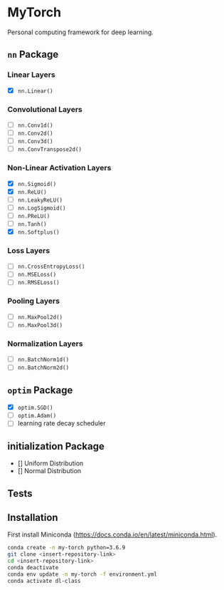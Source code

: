 # MyTorch
Personal computing framework for deep learning. 
## `nn` Package
### Linear Layers
- [x] `nn.Linear()`
### Convolutional Layers
- [ ] `nn.Conv1d()`
- [ ] `nn.Conv2d()`
- [ ] `nn.Conv3d()`
- [ ] `nn.ConvTranspose2d()`
### Non-Linear Activation Layers
- [x] `nn.Sigmoid()`
- [x] `nn.ReLU()`
- [ ] `nn.LeakyReLU()`
- [ ] `nn.LogSigmoid()`
- [ ] `nn.PReLU()`
- [ ] `nn.Tanh()`
- [x] `nn.Softplus()`
### Loss Layers
- [ ] `nn.CrossEntropyLoss()`
- [ ] `nn.MSELoss()`
- [ ] `nn.RMSELoss()`
### Pooling Layers
- [ ] `nn.MaxPool2d()`
- [ ] `nn.MaxPool3d()`
### Normalization Layers
- [ ] `nn.BatchNorm1d()`
- [ ] `nn.BatchNorm2d()`
## `optim` Package
- [x] `optim.SGD()`
- [ ] `optim.Adam()`
- [ ] learning rate decay scheduler
## initialization Package
- [] Uniform Distribution
- [] Normal Distribution
## Tests

## Installation 
First install Miniconda (https://docs.conda.io/en/latest/miniconda.html).

```bash
conda create -n my-torch python=3.6.9
git clone <insert-repository-link>
cd <insert-repository-link>
conda deactivate
conda env update -n my-torch -f environment.yml
conda activate dl-class
```
